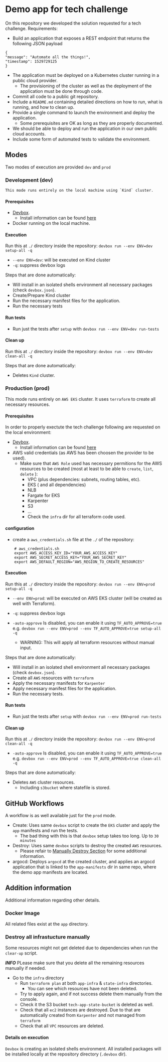 # Demo app for tech challenge

On this repository we developed the solution requested for a tech challenge.
Requirements:

- Build an application that exposes a REST
endpoint that returns the following JSON payload

```
{
"message": "Automate all the things!",
"timestamp": 1529729125
}
```

- The application must be deployed on a Kubernetes cluster running in a public cloud provider.
  - The provisioning of the cluster as well as the deployment of the application must be done through code.
- Commit all code to a public git repository.
- Include a `README.md` containing detailed directions on how to run, what is running, and how to clean up.
- Provide a single command to launch the environment and deploy the application.
  - Some prerequisites are OK as long as they are properly documented.
- We should be able to deploy and run the application in our own public cloud accounts.
- Include some form of automated tests to validate the environment.


## Modes

Two modes of execution are provided `dev` and `prod`

### Development (dev)

    This mode runs entirely on the local machine using `Kind` cluster.

#### Prerequisites  

- [Devbox](https://www.jetify.com/docs/devbox/cli_reference/devbox_shell/).
  - Install information can be found [here](https://github.com/jetify-com/devbox?tab=readme-ov-file#installing-devbox)
- Docker running on the local machine.

#### Execution

Run this at `./` directory inside the repository: `devbox run --env ENV=dev setup-all -q`

- `--env ENV=dev`: will be executed on Kind cluster
- `-q`: suppress devbox logs

Steps that are done automatically:

- Will install in an isolated shells environment all necessary packages (check `devbox.json`).
- Create/Prepare Kind cluster
- Run the necessary manifest files for the application.
- Run the necessary tests

#### Run tests

- Run just the tests after `setup` with `devbox run --env ENV=dev run-tests`

#### Clean up

Run this at `./` directory inside the repository: `devbox run --env ENV=dev clean-all -q`

Steps that are done automatically:

- Deletes `Kind` cluster.

### Production (prod)

 This mode runs entirely on `AWS EKS` cluster.
 It uses `terraform` to create all necessary resources.

#### Prerequisites

In order to properly exectute the tech challenge following are requested on the local environment:

- [Devbox](https://www.jetify.com/docs/devbox/cli_reference/devbox_shell/).
  - Install information can be found [here](https://github.com/jetify-com/devbox?tab=readme-ov-file#installing-devbox)
- AWS valid credentials (as AWS has been choosen the provider to be used).
  - Make sure that `AWS Role` used has necessary permitions for the AWS resources to be created (most at least to be able to `create`, `list`, `delete` ):
    - VPC (plus dependencies: subnets, routing tables, etc).
    - EKS ( and all dependencies)
    - NLB
    - Fargate for EKS
    - Karpenter
    - S3
    - ...
    - Check the `infra` dir for all terraform code used.

#### configuration

- create a `aws_credentials.sh` file at the `./` of the repository:

```
    # aws_credentials.sh
    export AWS_ACCESS_KEY_ID="YOUR_AWS_ACCESS_KEY"
    export AWS_SECRET_ACCESS_KEY="YOUR_AWS_SECRET_KEY"
    export AWS_DEFAULT_REGION="AWS_REGION_TO_CREATE_RESOURCES"
```

#### Execution

Run this at `./` directory inside the repository: `devbox run --env ENV=prod setup-all -q`

- `--env ENV=prod`: will be executed on AWS EKS cluster (will be created as well with Terraform).
- `-q`: suppress devbox logs

- `-auto-approve` Is disabled, you can enable it using `TF_AUTO_APPROVE=true` e.g. `devbox run --env ENV=prod --env TF_AUTO_APPROVE=true setup-all -q`
  - WARNING: This will apply all terraform resources without manual input.

Steps that are done automatically:

- Will install in an isolated shell environment all necessary packages (check `devbox.json`).
- Create all `AWS` resources with `terraform`
- Apply the necessary manifests for `Karpenter` 
- Apply necessary manifest files for the application.
- Run the necessary tests.

#### Run tests

- Run just the tests after `setup` with `devbox run --env ENV=prod run-tests`

#### Clean up

Run this at `./` directory inside the repository: `devbox run --env ENV=prod clean-all -q`

- `-auto-approve` Is disabled, you can enable it using `TF_AUTO_APPROVE=true` e.g. `devbox run --env ENV=prod --env TF_AUTO_APPROVE=true clean-all -q`

Steps that are done automatically:

- Deletes `AWS` cluster resources.
  - Including `s3bucket` where statefile is stored.

## GitHub Workflows

A workflow is as well available just for the `prod` mode.

- Create: Uses same `devbox` script to create the `EKS` cluster and apply the `app` manifests and run the tests.
  - The bad thing with this is that `devbox` setup takes too long. Up to `30 minutes`
- Destroy: Uses same `devbox` scripts to destroy the created `AWS` resources.
  - Please refair to [ Manually Destroy Section](#destroy-all-infrastucture-manually) for some additional information.
- argocd: Deploys `argocd` at the created cluster, and applies an argocd application that is linked to the `app-manifests` dir in same repo, where the demo app manifests are located. 

## Addition information

Additional information regarding other details.

### Docker Image

All related files exist at the `app` directory.

### Destroy all infrastucture manually

Some resources might not get deleted due to dependencies when run the `clear-up` script.

***INFO***
PLease make sure that you delete all the remaining resources manually if needed.

- Go to the `infra` directory
  - Run `terraform plan` at both `app-infra` & `state-infra` directories.
    - You can see which resources have not been deleted.
  - Try to apply again, and if not success delete them manually from the console.
  - Check it the S3 bucket `tech-app-state-bucket` is deleted as well.
  - Check that all `ec2` instances are destroyed. Due to that are automatically created from `Karpenter` and not managed from `terraform`
  - Check that all `VPC` resources are deleted.

#### Details on execution

`Devbox` is creating  an isolated shells environment. All installed packages will be installed locally at the repository directory (`.devbox` dir).